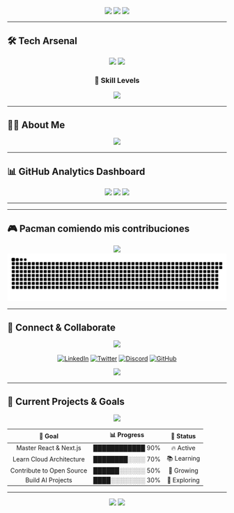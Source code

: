 <div align="center">

<img src="https://capsule-render.vercel.app/api?type=waving&color=gradient&height=200&section=header&text=SkuuIll&fontSize=80&fontAlignY=35&animation=twinkling&fontColor=ffffff" />

<img src="https://readme-typing-svg.herokuapp.com?font=Fira+Code&size=30&duration=3000&pause=1000&color=F75C7E&center=true&vCenter=true&width=600&lines=🚀+Full+Stack+Developer;�+Code+Entehusiast;🎮+Tech+Explorer;☕+Coffee+Addict" />

<img src="https://capsule-render.vercel.app/api?type=rect&color=gradient&height=40&section=footer" />

</div>

---

## 🛠️ **Tech Arsenal**

<div align="center">

<img src="https://readme-typing-svg.herokuapp.com?font=Courier+New&size=20&duration=1000&pause=500&color=00FF00&center=true&vCenter=true&width=600&lines=Loading+tech+stack...;Initializing+developer+mode...;Ready+to+code!" />

<img src="https://skillicons.dev/icons?i=js,html,css,react,nodejs,python,java,docker,git,vscode,mysql,mongodb,aws,linux,figma&perline=8&theme=dark" />

### 🎯 **Skill Levels**

<img src="https://github-readme-stats.vercel.app/api/top-langs/?username=SkuuIll&layout=compact&theme=radical&hide_border=true&langs_count=8" />

</div>

---

## 👨‍💻 **About Me**

<div align="center">

<img src="https://readme-typing-svg.herokuapp.com?font=Fira+Code&size=22&duration=2000&pause=1000&color=36BCF7&center=true&vCenter=true&width=600&lines=🔍+Exploring+AI%2FML+%26+Cloud+Architectures;🚀+Building+Scalable+Microservices;📚+Learning+Advanced+DevOps+Patterns;💡+Always+curious%2C+always+coding" />

</div>

---

## 📊 **GitHub Analytics Dashboard**

<div align="center">

<img src="https://github-readme-stats.vercel.app/api?username=SkuuIll&show_icons=true&theme=radical&hide_border=true&include_all_commits=true&count_private=true" height="180" />
<img src="https://github-readme-stats.vercel.app/api/top-langs/?username=SkuuIll&layout=compact&theme=radical&hide_border=true" height="180" />

<img src="https://streak-stats.demolab.com?user=SkuuIll&theme=radical&hide_border=true&border_radius=10" height="180" />

</div>

---

---

## 🎮 **Pacman comiendo mis contribuciones**

<div align="center">

<img src="https://readme-typing-svg.herokuapp.com?font=Courier+New&size=16&duration=1000&pause=500&color=FFFF00&center=true&vCenter=true&width=600&lines=🎮+GAME+START;Loading+contribution+maze...;Pacman+is+hungry+for+commits!;Waka+waka+waka..." />

<picture>
  <source media="(prefers-color-scheme: dark)" srcset="https://raw.githubusercontent.com/SkuuIll/SkuuIll/output/pacman-dark.svg">
  <source media="(prefers-color-scheme: light)" srcset="https://raw.githubusercontent.com/SkuuIll/SkuuIll/output/pacman.svg">
  <img alt="Pacman eating my contributions" src="https://raw.githubusercontent.com/SkuuIll/SkuuIll/output/pacman.svg">
</picture>

</div>

---

## 🌈 **Connect & Collaborate**

<div align="center">

<img src="https://readme-typing-svg.herokuapp.com?font=Fira+Code&size=25&duration=3000&pause=1000&color=FF6B6B&center=true&vCenter=true&width=600&lines=Let's+build+something+amazing!;Open+to+collaborations;Always+learning%2C+always+growing" />

[![LinkedIn](https://img.shields.io/badge/LinkedIn-0077B5?style=for-the-badge&logo=linkedin&logoColor=white&labelColor=0077B5)](https://linkedin.com/in/skuuill)
[![Twitter](https://img.shields.io/badge/Twitter-1DA1F2?style=for-the-badge&logo=twitter&logoColor=white&labelColor=1DA1F2)](https://twitter.com/skuuill)
[![Discord](https://img.shields.io/badge/Discord-7289DA?style=for-the-badge&logo=discord&logoColor=white&labelColor=7289DA)](https://discord.gg/skuuill)
[![GitHub](https://img.shields.io/badge/GitHub-100000?style=for-the-badge&logo=github&logoColor=white&labelColor=100000)](https://github.com/SkuuIll)

<img src="https://komarev.com/ghpvc/?username=SkuuIll&label=Profile+Views&color=brightgreen&style=for-the-badge" />

</div>

---

## 🎯 **Current Projects & Goals**

<div align="center">

<img src="https://readme-typing-svg.herokuapp.com?font=Fira+Code&size=18&duration=2000&pause=1000&color=4CAF50&center=true&vCenter=true&width=600&lines=🚀+Building+web+applications;🤖+Exploring+AI+and+ML;☁️+Learning+cloud+tech;🔧+Open+source+contributor" />

| 🎯 Goal | 📊 Progress | 🏅 Status |
|:---:|:---:|:---:|
| Master React & Next.js | ████████████ 90% | 🔥 Active |
| Learn Cloud Architecture | ████████░░░░ 70% | 📚 Learning |
| Contribute to Open Source | ██████░░░░░░ 50% | 🚀 Growing |
| Build AI Projects | ████░░░░░░░░ 30% | 🤖 Exploring |

</div>

---

<div align="center">

<img src="https://capsule-render.vercel.app/api?type=waving&color=gradient&height=150&section=footer&text=Thanks+for+visiting!&fontSize=50&fontAlignY=65&animation=fadeIn&fontColor=ffffff" />

<img src="https://readme-typing-svg.herokuapp.com?font=Fira+Code&size=20&duration=2000&pause=1000&color=FFD700&center=true&vCenter=true&width=600&lines=⭐+Star+if+you+like+my+work!;🚀+Let's+code+the+future+together;💻+Happy+coding!" />

</div>